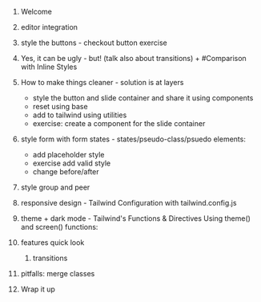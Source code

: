 1. Welcome
2. editor integration
3. style the buttons - checkout button exercise
4. Yes, it can be ugly - but! (talk also about transitions) + #Comparison with Inline Styles
5. How to make things cleaner - solution is at layers

   - style the button and slide container and share it using components
   - reset using base
   - add to tailwind using utilities
   - exercise: create a component for the slide container

6. style form with form states - states/pseudo-class/psuedo elements:

   - add placeholder style
   - exercise add valid style
   - change before/after

7. style group and peer
8. responsive design - Tailwind Configuration with tailwind.config.js

9. theme + dark mode - Tailwind's Functions & Directives Using theme() and screen() functions:
10. features quick look
    1. transitions
11. pitfalls: merge classes
12. Wrap it up

